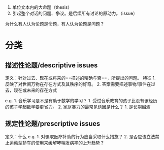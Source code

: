 1. 单位文本内的大命题（thesis）
2. 引起整个对话的问题、争议。是后续所有讨论的原动力。（issue）

为什么有人认为论题是命题，有人认为论题是问题？
# 分类
## 描述性论题/descriptive issues
定义：针对过去、现在或将来的==描述的精确与否==，所提出的问题。
特征
	1. 反映了对世间万物在存在方式及其秩序的好奇。
	2. 答案需要描述事物/事件在过去，现在或未来的存在方式

e.g.
	1. 音乐学习是不是有助于数学的学习？
		1. 受过音乐教育的孩子比没有该经历的孩子学起数学要更省力。
	2. 家庭暴力的最常见诱因是什么？
		1. 是长期酗酒
## 规定性论题/prescriptive issues
定义：什么 
e.g.
	1. 对骗取医疗补助的行为应当采取什么措施？
	2. 是否应该立法禁止运动型轿车的使用来缓解哮喘发病率的上升趋势？
